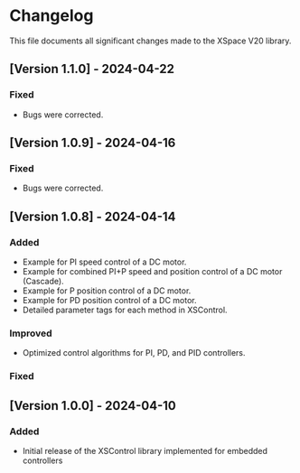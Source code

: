 # Changelog

This file documents all significant changes made to the XSpace V20 library.

## [Version 1.1.0] - 2024-04-22

### Fixed
- Bugs were corrected.

## [Version 1.0.9] - 2024-04-16

### Fixed
- Bugs were corrected.

## [Version 1.0.8] - 2024-04-14

### Added
- Example for PI speed control of a DC motor.
- Example for combined PI+P speed and position control of a DC motor (Cascade).
- Example for P position control of a DC motor.
- Example for PD position control of a DC motor.
- Detailed parameter tags for each method in XSControl.

### Improved
- Optimized control algorithms for PI, PD, and PID controllers.

### Fixed

## [Version 1.0.0] - 2024-04-10

### Added
- Initial release of the XSControl library implemented for embedded controllers